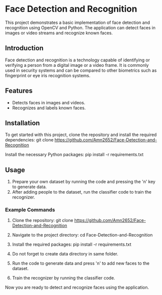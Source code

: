 # Face Detection and Recognition

This project demonstrates a basic implementation of face detection and recognition using OpenCV and Python. The application can detect faces in images or video streams and recognize known faces.

## Introduction

Face detection and recognition is a technology capable of identifying or verifying a person from a digital image or a video frame. It is commonly used in security systems and can be compared to other biometrics such as fingerprint or eye iris recognition systems.

## Features

- Detects faces in images and videos.
- Recognizes and labels known faces.

## Installation

To get started with this project, clone the repository and install the required dependencies:
git clone https://github.com/Amn2652/Face-Detection-and-Recognition

Install the necessary Python packages:
pip install -r requirements.txt

## Usage

1. Prepare your own dataset by running the code and pressing the 'n' key to generate data.
2. After adding people to the dataset, run the classifier code to train the recognizer.

### Example Commands

1. Clone the repository:
git clone https://github.com/Amn2652/Face-Detection-and-Recognition

2. Navigate to the project directory:
cd Face-Detection-and-Recognition

3. Install the required packages:
pip install -r requirements.txt
4. Do not forget to create data directory in same folder.

5. Run the code to generate data and press 'n' to add new faces to the dataset.

6. Train the recognizer by running the classifier code.

Now you are ready to detect and recognize faces using the application.
